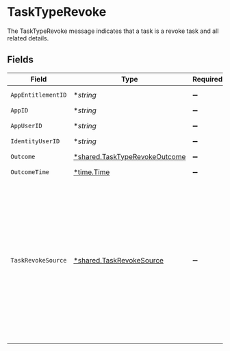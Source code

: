 # TaskTypeRevoke

The TaskTypeRevoke message indicates that a task is a revoke task and all related details.


## Fields

| Field                                                                                                                                                                                                                                                                               | Type                                                                                                                                                                                                                                                                                | Required                                                                                                                                                                                                                                                                            | Description                                                                                                                                                                                                                                                                         |
| ----------------------------------------------------------------------------------------------------------------------------------------------------------------------------------------------------------------------------------------------------------------------------------- | ----------------------------------------------------------------------------------------------------------------------------------------------------------------------------------------------------------------------------------------------------------------------------------- | ----------------------------------------------------------------------------------------------------------------------------------------------------------------------------------------------------------------------------------------------------------------------------------- | ----------------------------------------------------------------------------------------------------------------------------------------------------------------------------------------------------------------------------------------------------------------------------------- |
| `AppEntitlementID`                                                                                                                                                                                                                                                                  | **string*                                                                                                                                                                                                                                                                           | :heavy_minus_sign:                                                                                                                                                                                                                                                                  | The ID of the app entitlement.                                                                                                                                                                                                                                                      |
| `AppID`                                                                                                                                                                                                                                                                             | **string*                                                                                                                                                                                                                                                                           | :heavy_minus_sign:                                                                                                                                                                                                                                                                  | The ID of the app.                                                                                                                                                                                                                                                                  |
| `AppUserID`                                                                                                                                                                                                                                                                         | **string*                                                                                                                                                                                                                                                                           | :heavy_minus_sign:                                                                                                                                                                                                                                                                  | The ID of the app user.                                                                                                                                                                                                                                                             |
| `IdentityUserID`                                                                                                                                                                                                                                                                    | **string*                                                                                                                                                                                                                                                                           | :heavy_minus_sign:                                                                                                                                                                                                                                                                  | The ID of the user.                                                                                                                                                                                                                                                                 |
| `Outcome`                                                                                                                                                                                                                                                                           | [*shared.TaskTypeRevokeOutcome](../../../pkg/models/shared/tasktyperevokeoutcome.md)                                                                                                                                                                                                | :heavy_minus_sign:                                                                                                                                                                                                                                                                  | The outcome of the revoke.                                                                                                                                                                                                                                                          |
| `OutcomeTime`                                                                                                                                                                                                                                                                       | [*time.Time](https://pkg.go.dev/time#Time)                                                                                                                                                                                                                                          | :heavy_minus_sign:                                                                                                                                                                                                                                                                  | N/A                                                                                                                                                                                                                                                                                 |
| `TaskRevokeSource`                                                                                                                                                                                                                                                                  | [*shared.TaskRevokeSource](../../../pkg/models/shared/taskrevokesource.md)                                                                                                                                                                                                          | :heavy_minus_sign:                                                                                                                                                                                                                                                                  | The TaskRevokeSource message indicates the source of the revoke task is one of expired, nonUsage, request, or review.<br/><br/>This message contains a oneof named origin. Only a single field of the following list may be set at a time:<br/>  - review<br/>  - request<br/>  - expired<br/>  - nonUsage<br/> |